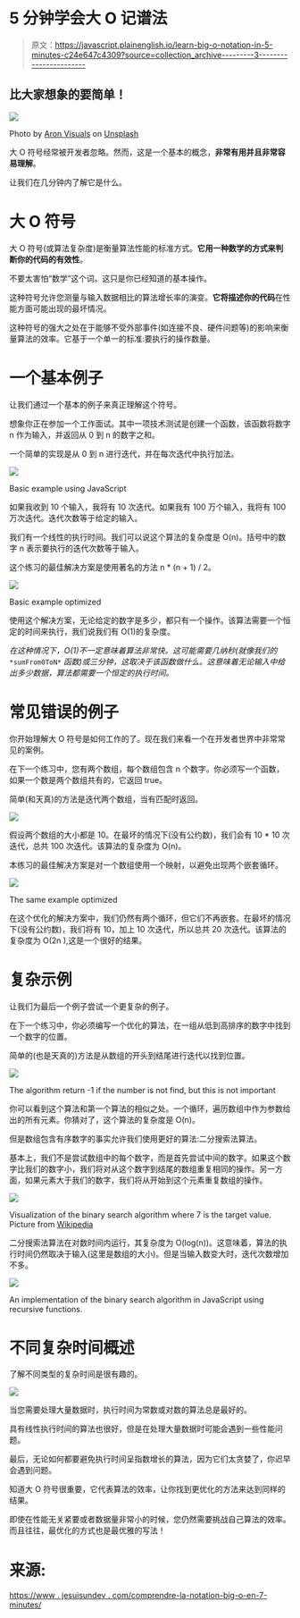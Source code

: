 # 5 分钟学会大 O 记谱法

> 原文：<https://javascript.plainenglish.io/learn-big-o-notation-in-5-minutes-c24e647c4309?source=collection_archive---------3----------------------->

## 比大家想象的要简单！

![](img/06c85780eff7953b52be09396ad52b27.png)

Photo by [Aron Visuals](https://unsplash.com/@aronvisuals?utm_source=unsplash&utm_medium=referral&utm_content=creditCopyText) on [Unsplash](https://unsplash.com/s/photos/hourglass?utm_source=unsplash&utm_medium=referral&utm_content=creditCopyText)

大 O 符号经常被开发者忽略。然而，这是一个基本的概念，**非常有用并且非常容易理解**。

让我们在几分钟内了解它是什么。

# 大 O 符号

大 O 符号(或算法复杂度)是衡量算法性能的标准方式。**它用一种数学的方式来判断你的代码的有效性**。

不要太害怕“数学”这个词。这只是你已经知道的基本操作。

这种符号允许您测量与输入数据相比的算法增长率的演变。**它将描述你的代码**在性能方面可能出现的最坏情况。

这种符号的强大之处在于能够不受外部事件(如连接不良、硬件问题等)的影响来衡量算法的效率。它基于一个单一的标准:要执行的操作数量。

# 一个基本例子

让我们通过一个基本的例子来真正理解这个符号。

想象你正在参加一个工作面试。其中一项技术测试是创建一个函数，该函数将数字 n 作为输入，并返回从 0 到 n 的数字之和。

一个简单的实现是从 0 到 n 进行迭代，并在每次迭代中执行加法。

![](img/862fd2811c154c7bd3d220aedee57eba.png)

Basic example using JavaScript

如果我收到 10 个输入，我将有 10 次迭代。如果我有 100 万个输入，我将有 100 万次迭代。迭代次数等于给定的输入。

我们有一个线性的执行时间。我们可以说这个算法的复杂度是 O(n)。括号中的数字 n 表示要执行的迭代次数等于输入。

这个练习的最佳解决方案是使用著名的方法 n * (n + 1) / 2。

![](img/0e649931bcd4ffbad2bed2158e4217d4.png)

Basic example optimized

使用这个解决方案，无论给定的数字是多少，都只有一个操作。该算法需要一个恒定的时间来执行，我们说我们有 O(1)的复杂度。

*在这种情况下，O(1)不一定意味着算法非常快。这可能需要几纳秒(就像我们的* `*sumFrom0ToN*` *函数)或三分钟，这取决于该函数做什么。这意味着无论输入中给出多少数据，算法都需要一个恒定的执行时间。*

# 常见错误的例子

你开始理解大 O 符号是如何工作的了。现在我们来看一个在开发者世界中非常常见的案例。

在下一个练习中，您有两个数组，每个数组包含 n 个数字。你必须写一个函数，如果一个数是两个数组共有的，它返回 true。

简单(和天真)的方法是迭代两个数组，当有匹配时返回。

![](img/0810b51661095694a3ce7c5e276e0c7b.png)

假设两个数组的大小都是 10。在最坏的情况下(没有公约数)，我们会有 10 * 10 次迭代，总共 100 次迭代。该算法的复杂度为 O(n)。

本练习的最佳解决方案是对一个数组使用一个映射，以避免出现两个嵌套循环。

![](img/c88bff15f5827f14a94ff9239a53e8c9.png)

The same example optimized

在这个优化的解决方案中，我们仍然有两个循环，但它们不再嵌套。在最坏的情况下(没有公约数)，我们将有 10，加上 10 次迭代，所以总共 20 次迭代。该算法的复杂度为 O(2n ),这是一个很好的结果。

# 复杂示例

让我们为最后一个例子尝试一个更复杂的例子。

在下一个练习中，你必须编写一个优化的算法，在一组从低到高排序的数字中找到一个数字的位置。

简单的(也是天真的)方法是从数组的开头到结尾进行迭代以找到位置。

![](img/40510baa3d606fffe69a93dd4b401629.png)

The algorithm return -1 if the number is not find, but this is not important

你可以看到这个算法和第一个算法的相似之处。一个循环，遍历数组中作为参数给出的所有元素。你猜对了，这个算法的复杂度是 O(n)。

但是数组包含有序数字的事实允许我们使用更好的算法:二分搜索法算法。

基本上，我们不是尝试数组中的每个数字，而是首先尝试中间的数字。如果这个数字比我们的数字小，我们将对从这个数字到结尾的数组重复相同的操作。另一方面，如果元素大于我们的数字，我们将从开始到这个元素重复数组的操作。

![](img/47ee2456b71d986f3570bc6075ec027c.png)

Visualization of the binary search algorithm where 7 is the target value. Picture from [Wikipedia](https://en.wikipedia.org/wiki/Binary_search_algorithm)

二分搜索法算法在对数时间内运行，其复杂度为 O(log(n))。这意味着，算法的执行时间仍然取决于输入(这里是数组的大小)。但是当输入数变大时，迭代次数增加不多。

![](img/88a071152c55218404ab3903ec3b18ad.png)

An implementation of the binary search algorithm in JavaScript using recursive functions.

# 不同复杂时间概述

了解不同类型的复杂时间是很有趣的。

![](img/5fddfd75bb29cb852c5ba8fc54aec16d.png)

当您需要处理大量数据时，执行时间为常数或对数的算法总是最好的。

具有线性执行时间的算法也很好，但是在处理大量数据时可能会遇到一些性能问题。

最后，无论如何都要避免执行时间呈指数增长的算法，因为它们太贪婪了，你迟早会遇到问题。

知道大 O 符号很重要，它代表算法的效率，让你找到更优化的方法来达到同样的结果。

即使在性能无关紧要或者数据量非常小的时候，您仍然需要挑战自己算法的效率。而且往往，最优化的方式也是最优雅的写法！

# 来源:

[https://www . jesuisundev . com/comprendre-la-notation-big-o-en-7-minutes/](https://www.jesuisundev.com/comprendre-la-notation-big-o-en-7-minutes/)